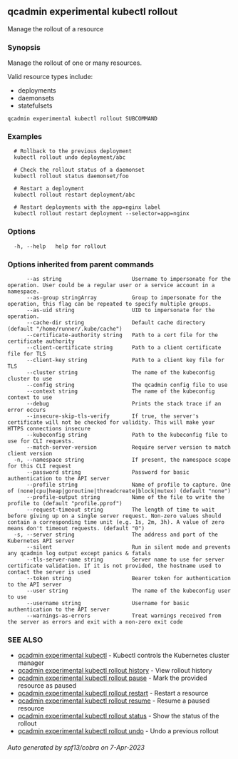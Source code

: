 ## qcadmin experimental kubectl rollout

Manage the rollout of a resource

### Synopsis

Manage the rollout of one or many resources.
  
 Valid resource types include:

  *  deployments
  *  daemonsets
  *  statefulsets

```
qcadmin experimental kubectl rollout SUBCOMMAND
```

### Examples

```
  # Rollback to the previous deployment
  kubectl rollout undo deployment/abc
  
  # Check the rollout status of a daemonset
  kubectl rollout status daemonset/foo
  
  # Restart a deployment
  kubectl rollout restart deployment/abc
  
  # Restart deployments with the app=nginx label
  kubectl rollout restart deployment --selector=app=nginx
```

### Options

```
  -h, --help   help for rollout
```

### Options inherited from parent commands

```
      --as string                      Username to impersonate for the operation. User could be a regular user or a service account in a namespace.
      --as-group stringArray           Group to impersonate for the operation, this flag can be repeated to specify multiple groups.
      --as-uid string                  UID to impersonate for the operation.
      --cache-dir string               Default cache directory (default "/home/runner/.kube/cache")
      --certificate-authority string   Path to a cert file for the certificate authority
      --client-certificate string      Path to a client certificate file for TLS
      --client-key string              Path to a client key file for TLS
      --cluster string                 The name of the kubeconfig cluster to use
      --config string                  The qcadmin config file to use
      --context string                 The name of the kubeconfig context to use
      --debug                          Prints the stack trace if an error occurs
      --insecure-skip-tls-verify       If true, the server's certificate will not be checked for validity. This will make your HTTPS connections insecure
      --kubeconfig string              Path to the kubeconfig file to use for CLI requests.
      --match-server-version           Require server version to match client version
  -n, --namespace string               If present, the namespace scope for this CLI request
      --password string                Password for basic authentication to the API server
      --profile string                 Name of profile to capture. One of (none|cpu|heap|goroutine|threadcreate|block|mutex) (default "none")
      --profile-output string          Name of the file to write the profile to (default "profile.pprof")
      --request-timeout string         The length of time to wait before giving up on a single server request. Non-zero values should contain a corresponding time unit (e.g. 1s, 2m, 3h). A value of zero means don't timeout requests. (default "0")
  -s, --server string                  The address and port of the Kubernetes API server
      --silent                         Run in silent mode and prevents any qcadmin log output except panics & fatals
      --tls-server-name string         Server name to use for server certificate validation. If it is not provided, the hostname used to contact the server is used
      --token string                   Bearer token for authentication to the API server
      --user string                    The name of the kubeconfig user to use
      --username string                Username for basic authentication to the API server
      --warnings-as-errors             Treat warnings received from the server as errors and exit with a non-zero exit code
```

### SEE ALSO

* [qcadmin experimental kubectl](qcadmin_experimental_kubectl.md)	 - Kubectl controls the Kubernetes cluster manager
* [qcadmin experimental kubectl rollout history](qcadmin_experimental_kubectl_rollout_history.md)	 - View rollout history
* [qcadmin experimental kubectl rollout pause](qcadmin_experimental_kubectl_rollout_pause.md)	 - Mark the provided resource as paused
* [qcadmin experimental kubectl rollout restart](qcadmin_experimental_kubectl_rollout_restart.md)	 - Restart a resource
* [qcadmin experimental kubectl rollout resume](qcadmin_experimental_kubectl_rollout_resume.md)	 - Resume a paused resource
* [qcadmin experimental kubectl rollout status](qcadmin_experimental_kubectl_rollout_status.md)	 - Show the status of the rollout
* [qcadmin experimental kubectl rollout undo](qcadmin_experimental_kubectl_rollout_undo.md)	 - Undo a previous rollout

###### Auto generated by spf13/cobra on 7-Apr-2023
